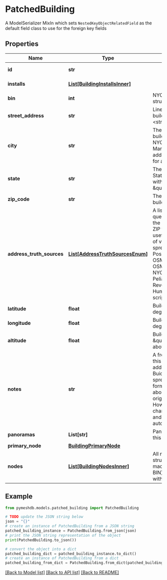 # PatchedBuilding

A  ModelSerializer MixIn which sets `NestedKeyObjectRelatedField` as the default field class to use for the foreign key fields

## Properties

Name | Type | Description | Notes
------------ | ------------- | ------------- | -------------
**id** | **str** |  | [optional] [readonly] 
**installs** | [**List[BuildingInstallsInner]**](BuildingInstallsInner.md) |  | [optional] [readonly] 
**bin** | **int** | NYC DOB Identifier for the structure containing this building | [optional] 
**street_address** | **str** | Line 1 only of the address of this building: i.e. &lt;house num&gt; &lt;street&gt; | [optional] 
**city** | **str** | The name of the borough this building is in for buildings within NYC, \&quot;New York\&quot; for Manhattan to match street addresses. The actual city name for anything outside NYC | [optional] 
**state** | **str** | The 2 letter abreviation of the US State this building is contained within, e.g. \&quot;NY\&quot; or \&quot;NJ\&quot; | [optional] 
**zip_code** | **str** | The five digit ZIP code this building is contained within | [optional] 
**address_truth_sources** | [**List[AddressTruthSourcesEnum]**](AddressTruthSourcesEnum.md) | A list of strings that answers the question: How was the content of the street address, city, state, and ZIP fields determined? This is useful in understanding the level of validation applied to spreadsheet imported data. Possible values are: OSMNominatim, OSMNominatimZIPOnly, NYCPlanningLabs, PeliasStringParsing, ReverseGeocodeFromCoordinates, HumanEntry. Check the import script for details | [optional] 
**latitude** | **float** | Building latitude in decimal degrees | [optional] 
**longitude** | **float** | Building longitude in decimal degrees | [optional] 
**altitude** | **float** | Building rooftop altitude in \&quot;absolute\&quot; meters above mean sea level | [optional] 
**notes** | **str** | A free-form text description of this building, to track any additional information. For Buidings imported from the spreadsheet, this starts with a formatted block of information about the import process and original spreadsheet data. However this structure can be changed by admins at any time and should not be relied on by automated systems.  | [optional] 
**panoramas** | **List[str]** | Panoramas taken from the roof of this Building | [optional] 
**primary_node** | [**BuildingPrimaryNode**](BuildingPrimaryNode.md) |  | [optional] 
**nodes** | [**List[BuildingNodesInner]**](BuildingNodesInner.md) | All nodes located on the same structure (i.e. a discrete man-made place identified by the same BIN) that this Building is located within. | [optional] 

## Example

```python
from pymeshdb.models.patched_building import PatchedBuilding

# TODO update the JSON string below
json = "{}"
# create an instance of PatchedBuilding from a JSON string
patched_building_instance = PatchedBuilding.from_json(json)
# print the JSON string representation of the object
print(PatchedBuilding.to_json())

# convert the object into a dict
patched_building_dict = patched_building_instance.to_dict()
# create an instance of PatchedBuilding from a dict
patched_building_from_dict = PatchedBuilding.from_dict(patched_building_dict)
```
[[Back to Model list]](../README.md#documentation-for-models) [[Back to API list]](../README.md#documentation-for-api-endpoints) [[Back to README]](../README.md)


